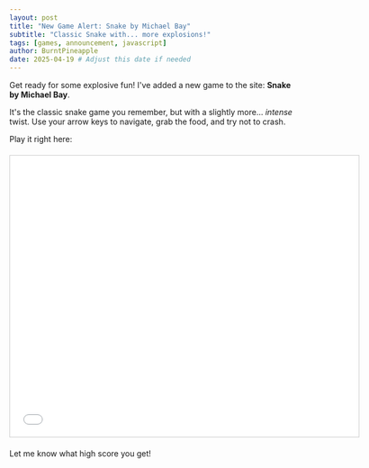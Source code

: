```yaml
---
layout: post
title: "New Game Alert: Snake by Michael Bay"
subtitle: "Classic Snake with... more explosions!"
tags: [games, announcement, javascript]
author: BurntPineapple
date: 2025-04-19 # Adjust this date if needed
---
```


Get ready for some explosive fun! I've added a new game to the site: **Snake by Michael Bay**.

It's the classic snake game you remember, but with a slightly more... *intense* twist. Use your arrow keys to navigate, grab the food, and try not to crash.

Play it right here:

<div style="text-align: center; margin: 20px 0;">
  <iframe 
    src="/assets/games/snake-by-michael-bay/index.html" 
    width="620" 
    height="500" 
    style="border: 1px solid #ccc;" 
    title="Snake by Michael Bay Game">
    Your browser does not support iframes. You can play the game directly <a href="/assets/games/snake-by-michael-bay/index.html">here</a>.
  </iframe>
</div>

Let me know what high score you get!